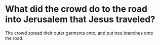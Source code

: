 # What did the crowd do to the road into Jerusalem that Jesus traveled?

The crowd spread their outer garments onto, and put tree branches onto the road.
